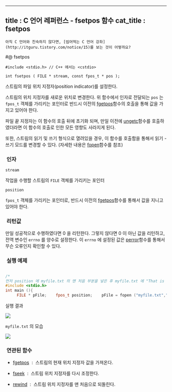 ----------------
title : C 언어 레퍼런스 - fsetpos 함수
cat_title :  fsetpos
--------------



```warning
아직 C 언어와 친숙하지 않다면, [씹어먹는 C 언어 강좌](http://itguru.tistory.com/notice/15)를 보는 것이 어떻까요?

```

#@ fsetpos

```info
#include <stdio.h> // C++ 에서는 <cstdio>

int fsetpos ( FILE * stream, const fpos_t * pos );
```


스트림의 파일 위치 지정자(position indicator)를 설정한다.

스트림의 위치 지정자를 새로운 위치로 변경한다. 위 함수에서 인자로 전달되는 `pos` 는 `fpos_t` 객체를 가리키는 포인터로 반드시 이전의 [fgetpos](http://itguru.tistory.com/70)함수의 호출을 통해 값을 가지고 있어야 한다.

파일 끝 지정자는 이 함수의 호출 뒤에 초기화 되며, 만일 이전에 [ungetc](http://itguru.tistory.com/49)함수를 호출하였더라면 이 함수의 호출로 인한 모든 영향도 사라지게 된다.

또한, 스트림의 읽기 및 쓰기 형식으로 열려있을 경우, 이 함수를 호출함을 통해서 읽기 - 쓰기 모드를 변경할 수 있다. (자세한 내용은 [fopen](http://itguru.tistory.com/58)함수를 참조)



###  인자

`stream`

작업을 수행할 스트림의 `FILE` 객체를 가리키는 포인터

`position`

`fpos_t` 객체를 가리키는 포인터로, 반드시 이전의 [fgetpos](http://itguru.tistory.com/70)함수를 통해서 값을 지니고 있어야 한다.



###  리턴값


만일 성공적으로 수행하였다면 0 을 리턴한다. 그렇지 않다면 0 이 아닌 값을 리턴하고, 전역 변수인 `errno` 를 양수로 설정한다. 이 `errno` 에 설정된 값은 [perror](http://itguru.tistory.com/53)함수를 통해서 무슨 오류인지 확인할 수 있다.



###  실행 예제


```cpp

/*
먼저 position 에 myfile.txt 의 맨 처음 부분을 넣은 후 myfile.txt 에 "That is a sample" 을 쓴다. 그 다음에 fsetpos 함수를 호출함으로써 fputs 로 인해 변경되었던 위치 지정자가 다시 파일 맨 앞으로 옮겨진다. 그 후 "This" 를 다시 출력하면 결국 "This is a sample" 이 된다.이 예제는http://www.cplusplus.com/reference/clibrary/cstdio/fsetpos/에서 가져왔습니다.*/
#include <stdio.h>
int main (){ 
     FILE * pFile;    fpos_t position;    pFile = fopen ("myfile.txt","w");    fgetpos (pFile, &position);    fputs ("That is a sample",pFile);    fsetpos (pFile, &position);    fputs ("This",pFile);    fclose (pFile);    return 0;}
```


실행 결과


![](http://img1.daumcdn.net/thumb/R1920x0/?fname=http%3A%2F%2Fcfile10.uf.tistory.com%2Fimage%2F157059164BD2A5DB951099)

`myfile.txt` 의 모습


![](http://img1.daumcdn.net/thumb/R1920x0/?fname=http%3A%2F%2Fcfile4.uf.tistory.com%2Fimage%2F1701FE164BD2A5DB5B77A4)





###  연관된 함수


* [fgetpos](http://itguru.tistory.com/70)  :  스트림의 현재 위치 지정자 값을 가져온다.

*  [fseek](http://itguru.tistory.com/72)  :  스트림 위치 지정자를 다시 조정한다.

*  [rewind](http://itguru.tistory.com/75)  :  스트림 위치 지정자를 맨 처음으로 되돌린다.







